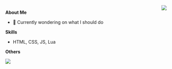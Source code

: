 <a href="#">
  <img align="right" src="https://github-readme-stats.vercel.app/api?username=TearTyr&count_private=true&show_icons=true" />
</a>


**About Me**

- 🔭 Currently wondering on what I should do

**Skills**

- HTML, CSS, JS, Lua

**Others**


<img src="https://github-readme-stats.vercel.app/api/top-langs/?username=TearTyr&layout=compact" />

